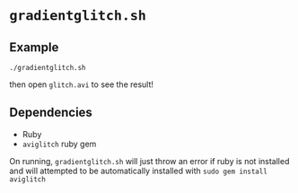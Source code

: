 # `gradientglitch.sh` 



## Example

    ./gradientglitch.sh 

then open `glitch.avi` to see the result!


## Dependencies

* Ruby
* `aviglitch` ruby gem


On running, `gradientglitch.sh` will just throw an error if ruby is 
not installed and will attempted to be automatically installed with 
`sudo gem install aviglitch`